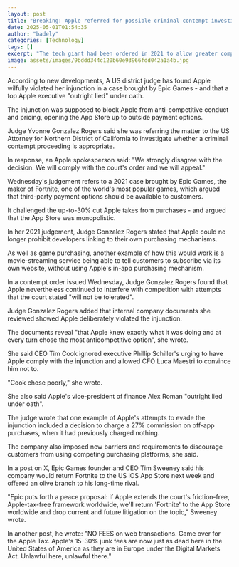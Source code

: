 ```yaml
---
layout: post
title: "Breaking: Apple referred for possible criminal contempt investigation"
date: 2025-05-01T01:54:35
author: "badely"
categories: [Technology]
tags: []
excerpt: "The tech giant had been ordered in 2021 to allow greater competition and open the App Store up to outside payment options."
image: assets/images/9bddd344c120b60e93966fdd042a1a4b.jpg
---
```


According to new developments, A US district judge has found Apple wilfully violated her injunction in a case brought by Epic Games - and that a top Apple executive "outright lied" under oath.

The injunction was supposed to block Apple from anti-competitive conduct and pricing, opening the App Store up to outside payment options. 

Judge Yvonne Gonzalez Rogers said she was referring the matter to the US Attorney for Northern District of California to investigate whether a criminal contempt proceeding is appropriate.

In response, an Apple spokesperson said: "We strongly disagree with the decision. We will comply with the court's order and we will appeal."

Wednesday's judgement refers to a 2021 case brought by Epic Games, the maker of Fortnite, one of the world's most popular games, which argued that third-party payment options should be available to customers. 

It challenged the up-to-30% cut Apple takes from purchases - and argued that the App Store was monopolistic. 

In her 2021 judgement, Judge Gonzalez Rogers stated that Apple could no longer prohibit developers linking to their own purchasing mechanisms.

As well as game purchasing, another example of how this would work is a movie-streaming service being able to tell customers to subscribe via its own website, without using Apple's in-app purchasing mechanism.

In a contempt order issued Wednesday, Judge Gonzalez Rogers found that Apple nevertheless continued to interfere with competition with attempts that the court stated "will not be tolerated".

Judge Gonzalez Rogers added that internal company documents she reviewed showed Apple deliberately violated the injunction.

The documents reveal "that Apple knew exactly what it was doing and at every turn chose the most anticompetitive option", she wrote.

She said CEO Tim Cook ignored executive Phillip Schiller's urging to have Apple comply with the injunction and allowed CFO Luca Maestri to convince him not to.

"Cook chose poorly," she wrote.

She also said Apple's vice-president of finance Alex Roman "outright lied under oath".

The judge wrote that one example of Apple's attempts to evade the injunction included a decision to charge a 27% commission on off-app purchases, when it had previously charged nothing.

The company also imposed new barriers and requirements to discourage customers from using competing purchasing platforms, she said.

In a post on X, Epic Games founder and CEO Tim Sweeney said his company would return Fortnite to the US iOS App Store next week and offered an olive branch to his long-time rival.

"Epic puts forth a peace proposal: if Apple extends the court's friction-free, Apple-tax-free framework worldwide, we'll return 'Fortnite' to the App Store worldwide and drop current and future litigation on the topic," Sweeney wrote.

In another post, he wrote: "NO FEES on web transactions. Game over for the Apple Tax. Apple's 15-30% junk fees are now just as dead here in the United States of America as they are in Europe under the Digital Markets Act. Unlawful here, unlawful there."

